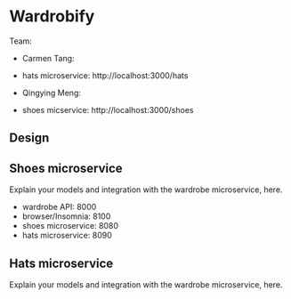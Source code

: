 # Wardrobify

Team:

- Carmen Tang:
- hats microservice: http://localhost:3000/hats

- Qingying Meng:
- shoes micservice: http://localhost:3000/shoes

## Design

## Shoes microservice

Explain your models and integration with the wardrobe
microservice, here.

- wardrobe API: 8000
- browser/Insomnia: 8100
- shoes microservice: 8080
- hats microservice: 8090

## Hats microservice

Explain your models and integration with the wardrobe
microservice, here.
